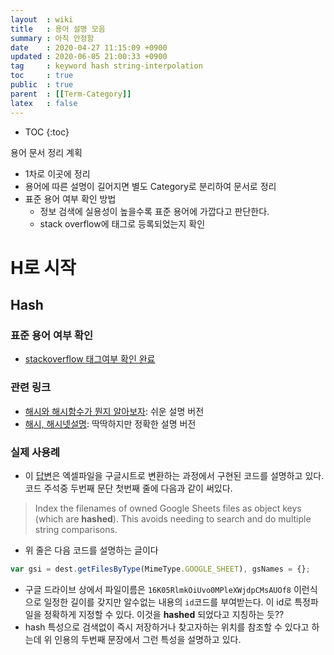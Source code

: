 ```yaml
---
layout  : wiki
title   : 용어 설명 모음 
summary : 아직 안정함  
date    : 2020-04-27 11:15:09 +0900
updated : 2020-06-05 21:00:33 +0900
tag     : keyword hash string-interpolation 
toc     : true
public  : true
parent  : [[Term-Category]] 
latex   : false
---
```

* TOC
{:toc}

용어 문서 정리 계획

* 1차로 이곳에 정리
* 용어에 따른 설명이 길어지면 별도 Category로 분리하여 문서로 정리
* 표준 용어 여부 확인 방법
  * 정보 검색에 실용성이 높을수록 표준 용어에 가깝다고 판단한다.
  * stack overflow에 태그로 등록되었는지 확인


# H로 시작

## Hash

### 표준 용어 여부 확인

* [stackoverflow 태그여부 확인 완료](https://stackoverflow.com/questions/tagged/hash)

### 관련 링크

* [해시와 해시함수가 뭔지 알아보자](https://steemit.com/kr/@twinbraid/4yjj7b): 쉬운 설명 버전
* [해시, 해시넷설명](http://wiki.hash.kr/index.php/%ED%95%B4%EC%8B%9C): 딱딱하지만 정확한 설명 버전

### 실제 사용례

* 이 [답변](https://stackoverflow.com/a/49265306/9457247)은 엑셀파일을 구글시트로 변환하는 과정에서 구현된 코드를 설명하고 있다. 코드 주석중 두번째 문단 첫번째 줄에 다음과 같이 써있다.

> Index the filenames of owned Google Sheets files as object keys (which are **hashed**). This avoids needing to search and do multiple string comparisons. 

  * 위 줄은 다음 코드를 설명하는 글이다
  ```js
  var gsi = dest.getFilesByType(MimeType.GOOGLE_SHEET), gsNames = {};
  ```
  * 구글 드라이브 상에서 파일이름은 `16K05RlmkOiUvo0MPleXWjdpCMsAUOf8` 이런식으로 일정한 길이를 갖지만 알수없는 내용의 `id`코드를 부여받는다. 이 id로 특정파일을 정확하게 지정할 수 있다. 이것을 **hashed** 되었다고 지칭하는 듯??
  * hash 특성으로 검색없이 즉시 저장하거나 찾고자하는 위치를 참조할 수 있다고 하는데 위 인용의 두번째 문장에서 그런 특성을 설명하고 있다.
